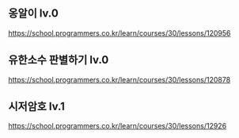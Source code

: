 
## 옹알이 lv.0
https://school.programmers.co.kr/learn/courses/30/lessons/120956


## 유한소수 판별하기 lv.0
https://school.programmers.co.kr/learn/courses/30/lessons/120878

## 시저암호 lv.1
https://school.programmers.co.kr/learn/courses/30/lessons/12926
